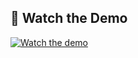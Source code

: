 ## 🎥 Watch the Demo

[![Watch the demo](https://img.youtube.com/vi/Lrc45-K_0n8/maxresdefault.jpg)](https://www.youtube.com/watch?v=Lrc45-K_0n8)
